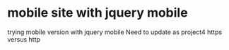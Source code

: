 # mobile site with jquery mobile

trying mobile version with jquery mobile
Need to update as project4 https versus http
